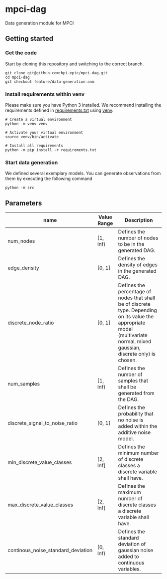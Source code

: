 # mpci-dag
Data generation module for MPCI

## Getting started

### Get the code
Start by cloning this repository and switching to the correct branch.
```
git clone git@github.com:hpi-epic/mpci-dag.git
cd mpci-dag
git checkout feature/data-generation-anm
```
### Install requirements within venv
Please make sure you have Python 3 installed.
We recommend installing the requirements defined in [requirements.txt](requirements.txt) using [venv](https://docs.python.org/3/library/venv.html).
```
# Create a virtual environment
python -m venv venv

# Activate your virtual environment
source venv/bin/activate

# Install all requirements
python -m pip install -r requirements.txt
```

### Start data generation
We defined several exemplary models. You can generate observations from them by executing the following command
```
python -m src
```

## Parameters

| name                               | Value Range | Description |
| ---------------------------------- | ----------- |  --- |
| num_nodes                          | \[1, Inf)   | Defines the number of nodes to be in the generated DAG. |
| edge_density                       | \[0, 1\]    | Defines the density of edges in the generated DAG.  |
| discrete_node_ratio                | \[0, 1\]    | Defines the percentage of nodes that shall be of discrete type. Depending on its value the appropriate model (multivariate normal, mixed gaussian, discrete only) is chosen. |
| num_samples                        | \[1, Inf)   | Defines the number of samples that shall be generated from the DAG. |
| discrete_signal_to_noise_ratio     | \[0, 1\]    | Defines the probability that no noise is added within the additive noise model. |
| min_discrete_value_classes         | \[2, Inf\]  | Defines the minimum number of discrete classes a discrete variable shall have. |
| max_discrete_value_classes         | \[2, Inf\]  | Defines the maximum number of discrete classes a discrete variable shall have. |
| continous_noise_standard_deviation | \[0, Inf)   | Defines the standard deviation of gaussian noise added to continuous variables. |

